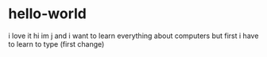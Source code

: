 # hello-world
i love it
hi im j and i want to learn everything about computers
but first i have to learn to type (first change)
